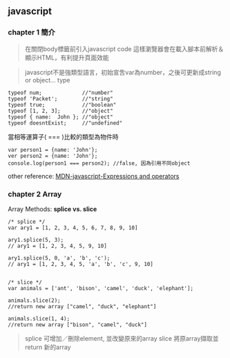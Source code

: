 
## javascript ##
### chapter 1  簡介 ###
> 在關閉body標籤前引入javascript code
> 這樣瀏覽器會在載入腳本前解析＆顯示HTML，有利提升頁面效能

> javascript不是強類型語言，初始宣吿var為number，之後可更新成string or object... type

    typeof num;             //"number"
    typeof 'Packet';        //"string"
    typeof true;            //"boolean"
    typeof [1, 2, 3];       //"object"
    typeof { name:  John }; //"object"
    typeof doesntExist;     //"undefined"

當相等運算子( === )比較的類型為物件時

    var person1 = {name: 'John'};
    ver person2 = {name: 'John'};
    console.log(person1 === person2); //false, 因為引用不同object

other reference: [MDN-javascript-Expressions and operators](https://developer.mozilla.org/en-US/docs/Web/JavaScript/Guide/Expressions_and_Operators)

### chapter 2 Array ###
Array Methods: **splice vs. slice**

    /* splice */
    var ary1 = [1, 2, 3, 4, 5, 6, 7, 8, 9, 10]
    
    ary1.splice(5, 3); 
    // ary1 = [1, 2, 3, 4, 5, 9, 10]
    
    ary1.splice(5, 0, 'a', 'b', 'c'); 
    // ary1 = [1, 2, 3, 4, 5, 'a', 'b', 'c', 9, 10]


    /* slice */
    var animals = ['ant', 'bison', 'camel', 'duck', 'elephant'];
    
    animals.slice(2); 
    //return new array ["camel", "duck", "elephant"]

    animals.slice(1, 4); 
    //return new array ["bison", "camel", "duck"]


> splice 可增加／刪除element, 並改變原來的array
> slice   將原array擷取並return 新的array
